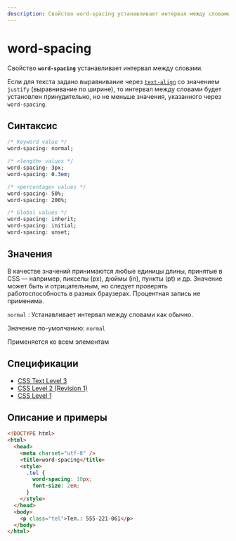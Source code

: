 ```yaml
---
description: Свойство word-spacing устанавливает интервал между словами
---
```


# word-spacing

Свойство **`word-spacing`** устанавливает интервал между словами.

Если для текста задано выравнивание через [`text-align`](text-align.md) со значением `justify` (выравнивание по ширине), то интервал между словами будет установлен принудительно, но не меньше значения, указанного через `word-spacing`.

## Синтаксис

```css
/* Keyword value */
word-spacing: normal;

/* <length> values */
word-spacing: 3px;
word-spacing: 0.3em;

/* <percentage> values */
word-spacing: 50%;
word-spacing: 200%;

/* Global values */
word-spacing: inherit;
word-spacing: initial;
word-spacing: unset;
```

## Значения

В качестве значений принимаются любые единицы длины, принятые в CSS — например, пикселы (px), дюймы (in), пункты (pt) и др. Значение может быть и отрицательным, но следует проверять работоспособность в разных браузерах. Процентная запись не применима.

`normal`
: Устанавливает интервал между словами как обычно.

Значение по-умолчанию: `normal`

Применяется ко всем элементам

## Спецификации

- [CSS Text Level 3](http://dev.w3.org/csswg/css3-text/#propdef-word-spacing)
- [CSS Level 2 (Revision 1)](http://www.w3.org/TR/CSS2/text.html#propdef-word-spacing)
- [CSS Level 1](http://www.w3.org/TR/CSS1/#word-spacing)

## Описание и примеры

```html
<!DOCTYPE html>
<html>
  <head>
    <meta charset="utf-8" />
    <title>word-spacing</title>
    <style>
      .tel {
        word-spacing: 10px;
        font-size: 2em;
      }
    </style>
  </head>
  <body>
    <p class="tel">Тел.: 555-221-061</p>
  </body>
</html>
```
